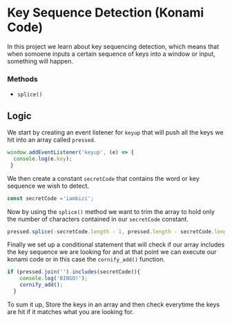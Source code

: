 # Key Sequence Detection (Konami Code)

In this project we learn about key sequencing detection, which means that when somoene inputs a certain sequence of keys into a window or input, something will happen.

### Methods
 * `splice()`

## Logic

We start by creating an event listener for `keyup` that will push all the keys we hit into an array called `pressed`.
```javascript
window.addEventListener('keyup', (e) => {
  console.log(e.key);
 }
```
We then create a constant `secretCode` that contains the word or key sequence we wish to detect.
```javascript
const secretCode ='iambizi';
```
Now by using the `splice()` method we want to trim the array to hold only the number of characters contained in our `secretCode` constant.
```javascript
pressed.splice(-secretCode.length - 1, pressed.length - secretCode.length);
```

Finally we set up a conditional statement that will check if our array includes the key sequence we are looking for and at that point we can execute our konami code or in this case the `cornify_add()` function.
```javascript
if (pressed.join('').includes(secretCode)){
    console.log('BINGO!');
    cornify_add();
  }
```


To sum it up, Store the keys in an array and then check everytime the keys are hit if it matches what you are looking for.
